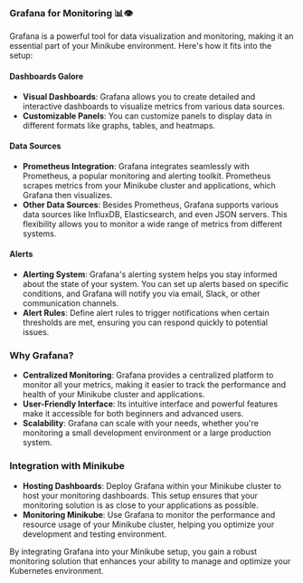 ### **Grafana for Monitoring 📊👁️**

Grafana is a powerful tool for data visualization and monitoring, making it an essential part of your Minikube environment. Here's how it fits into the setup:

#### **Dashboards Galore**
- **Visual Dashboards**: Grafana allows you to create detailed and interactive dashboards to visualize metrics from various data sources.
- **Customizable Panels**: You can customize panels to display data in different formats like graphs, tables, and heatmaps.

#### **Data Sources**
- **Prometheus Integration**: Grafana integrates seamlessly with Prometheus, a popular monitoring and alerting toolkit. Prometheus scrapes metrics from your Minikube cluster and applications, which Grafana then visualizes.
- **Other Data Sources**: Besides Prometheus, Grafana supports various data sources like InfluxDB, Elasticsearch, and even JSON servers. This flexibility allows you to monitor a wide range of metrics from different systems.

#### **Alerts**
- **Alerting System**: Grafana's alerting system helps you stay informed about the state of your system. You can set up alerts based on specific conditions, and Grafana will notify you via email, Slack, or other communication channels.
- **Alert Rules**: Define alert rules to trigger notifications when certain thresholds are met, ensuring you can respond quickly to potential issues.

### **Why Grafana?**
- **Centralized Monitoring**: Grafana provides a centralized platform to monitor all your metrics, making it easier to track the performance and health of your Minikube cluster and applications.
- **User-Friendly Interface**: Its intuitive interface and powerful features make it accessible for both beginners and advanced users.
- **Scalability**: Grafana can scale with your needs, whether you're monitoring a small development environment or a large production system.

### **Integration with Minikube**
- **Hosting Dashboards**: Deploy Grafana within your Minikube cluster to host your monitoring dashboards. This setup ensures that your monitoring solution is as close to your applications as possible.
- **Monitoring Minikube**: Use Grafana to monitor the performance and resource usage of your Minikube cluster, helping you optimize your development and testing environment.

By integrating Grafana into your Minikube setup, you gain a robust monitoring solution that enhances your ability to manage and optimize your Kubernetes environment.